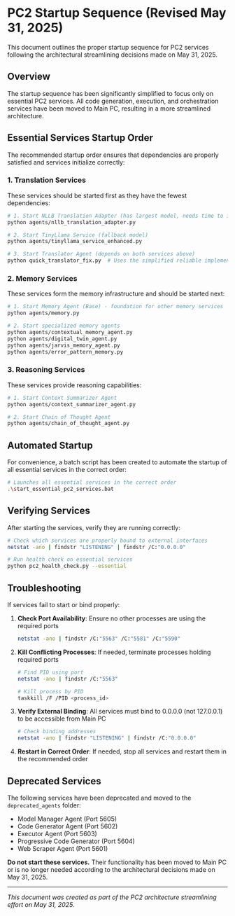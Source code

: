 # PC2 Startup Sequence (Revised May 31, 2025)

This document outlines the proper startup sequence for PC2 services following the architectural streamlining decisions made on May 31, 2025.

## Overview

The startup sequence has been significantly simplified to focus only on essential PC2 services. All code generation, execution, and orchestration services have been moved to Main PC, resulting in a more streamlined architecture.

## Essential Services Startup Order

The recommended startup order ensures that dependencies are properly satisfied and services initialize correctly:

### 1. Translation Services

These services should be started first as they have the fewest dependencies:

```bash
# 1. Start NLLB Translation Adapter (has largest model, needs time to initialize)
python agents/nllb_translation_adapter.py

# 2. Start TinyLlama Service (fallback model)
python agents/tinyllama_service_enhanced.py

# 3. Start Translator Agent (depends on both services above)
python quick_translator_fix.py  # Uses the simplified reliable implementation
```

### 2. Memory Services

These services form the memory infrastructure and should be started next:

```bash
# 1. Start Memory Agent (Base) - foundation for other memory services
python agents/memory.py

# 2. Start specialized memory agents
python agents/contextual_memory_agent.py
python agents/digital_twin_agent.py
python agents/jarvis_memory_agent.py
python agents/error_pattern_memory.py
```

### 3. Reasoning Services

These services provide reasoning capabilities:

```bash
# 1. Start Context Summarizer Agent
python agents/context_summarizer_agent.py

# 2. Start Chain of Thought Agent
python agents/chain_of_thought_agent.py
```

## Automated Startup

For convenience, a batch script has been created to automate the startup of all essential services in the correct order:

```bash
# Launches all essential services in the correct order
.\start_essential_pc2_services.bat
```

## Verifying Services

After starting the services, verify they are running correctly:

```bash
# Check which services are properly bound to external interfaces
netstat -ano | findstr "LISTENING" | findstr /C:"0.0.0.0"

# Run health check on essential services
python pc2_health_check.py --essential
```

## Troubleshooting

If services fail to start or bind properly:

1. **Check Port Availability**: Ensure no other processes are using the required ports
   ```bash
   netstat -ano | findstr /C:"5563" /C:"5581" /C:"5590"
   ```

2. **Kill Conflicting Processes**: If needed, terminate processes holding required ports
   ```bash
   # Find PID using port
   netstat -ano | findstr /C:"5563"
   
   # Kill process by PID
   taskkill /F /PID <process_id>
   ```

3. **Verify External Binding**: All services must bind to 0.0.0.0 (not 127.0.0.1) to be accessible from Main PC
   ```bash
   # Check binding addresses
   netstat -ano | findstr "LISTENING" | findstr /C:"0.0.0.0"
   ```

4. **Restart in Correct Order**: If needed, stop all services and restart them in the recommended order

## Deprecated Services

The following services have been deprecated and moved to the `deprecated_agents` folder:

- Model Manager Agent (Port 5605)
- Code Generator Agent (Port 5602)
- Executor Agent (Port 5603)
- Progressive Code Generator (Port 5604)
- Web Scraper Agent (Port 5601)

**Do not start these services.** Their functionality has been moved to Main PC or is no longer needed according to the architectural decisions made on May 31, 2025.

---

*This document was created as part of the PC2 architecture streamlining effort on May 31, 2025.*
